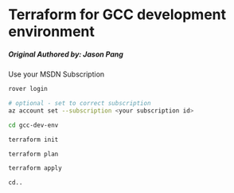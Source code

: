 # Terraform for GCC development environment
##### Original Authored by: Jason Pang  

Use your MSDN Subscription
```bash
rover login

# optional - set to correct subscription
az account set --subscription <your subscription id>

cd gcc-dev-env

terraform init

terraform plan

terraform apply

cd..
```

